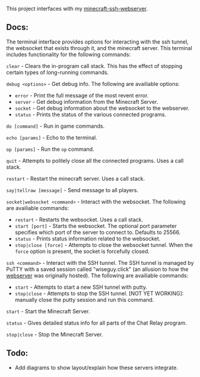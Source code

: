 This project interfaces with my [minecraft-ssh-webserver](https://github.com/vviseguy/minecraft-ssh-webserver).

## Docs:
The terminal interface provides options for interacting with the ssh tunnel, the websocket that exists through it, and the minecraft server.
This terminal includes functionality for the following commands:

```clear``` - Clears the in-program call stack. This has the effect of stopping certain types of long-running commands.

```debug <options>``` - Get debug info. The following are availiable options:
 - ```error``` - Print the full message of the most revent error.
 - ```server``` - Get debug information from the Minecraft Server.
 - ```socket``` - Get debug information about the websocket to the webserver.
 - ```status``` - Prints the status of the various connected programs.

```do [command]``` - Run in game commands.

```echo [params]``` - Echo to the terminal.

```op [params]``` - Run the ```op``` command.

```quit``` - Attempts to politely close all the connected programs. Uses a call stack.

```restart``` - Restart the minecraft server. Uses a call stack.

```say|tellraw [message]``` - Send message to all players.

```socket|websocket <command>``` - Interact with the websocket. The following are availiable commands:
 - ```restart``` - Restarts the websocket. Uses a call stack.
 - ```start [port]``` - Starts the websocket. The optional port parameter specifies which port of the server to connect to. Defaults to 25566.
 - ```status``` - Prints status information related to the websocket.
 - ```stop|close [force]``` - Attempts to close the websocket tunnel. When the ```force``` option is present, the socket is forcefully closed.

```ssh <command>``` - Interact with the SSH tunnel. The SSH tunnel is managed by PuTTY with a saved session called "wiseguy.click" (an allusion to how the [webserver](https://github.com/vviseguy/minecraft-ssh-webserver) was originally hosted). The following are availiable commands:
 - ```start``` - Attempts to start a new SSH tunnel with putty.
 - ```stop|close``` - Attempts to stop the SSH tunnel. [NOT YET WORKING]: manually close the putty session and run this command.

```start``` - Start the Minecraft Server.

```status``` - Gives detailed status info for all parts of the Chat Relay program.

```stop|close``` - Stop the Minecraft Server.

## Todo: 
- Add diagrams to show layout/explain how these servers integrate.
